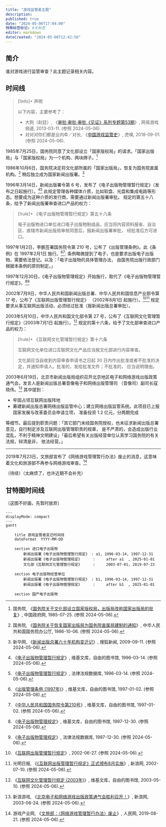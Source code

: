 ```yaml
---
title: "游戏监管者主题"
description:
published: true
date: "2024-05-06T17:04:00"
特殊标签标记: #无标签
editor: markdown
dateCreated: "2024-05-06T12:42:56"
---
```


## 简介

谁对游戏进行监管审查？此主题记录相关内容。

## 时间线

> [!info]+ 声明
>
> 以下内容，主要参考了：
>
> +   大狗（赵廷）, 《[审批·审批·审批《见证》系列专题第53期](https://web.archive.org/web/20191112032319/http://play.163.com/special/jianzheng_53/)》, 网易游戏频道, 2013-03-11. (参照 2024-05-06).
> +   对对对你们都是业内©／对长, 《[中国游戏监管史](https://web.archive.org/web/20221102101056/https://www.huxiu.com/article/260579.html)》, 虎嗅, 2018-09-01. (参照 2024-05-06).

1985年7月25日，国务院同意了文化部设立「国家版权局」的请求。「国家出版局」与「国家版权局」为一个机构、两块牌子。[^5873]

[^5873]: 国务院, 《[国务院关于文化部设立国家版权局，出版局改称国家出版局的批复](https://web.archive.org/web/20240506071557/https://www.gov.cn/zhengce/zhengceku/2012-07/16/content_5873.htm)》, 中国政府网, 1985-07-25. (参照 2024-05-06).

1986年10月6日，国务院决定将文化部所属的「国家出版局」，恢复为国务院直属机构。[^65407] 稍后独立成为国家新闻出版署。[^44114]

[^65407]: 国务院, 《[国务院关于恢复国家出版局为国务院直属局建制的通知](https://web.archive.org/web/20180319004343/http://www.gov.cn/xxgk/pub/govpublic/mrlm/201207/t20120725_65407.html)》, 中华人民共和国国务院办公厅, 1986-10-06. (参照 2024-05-06).

[^44114]: 新华网, 《[新闻出版总署六十年机构变迁记](https://web.archive.org/web/20190510225622/http://news.sohu.com/20090911/n266644114.shtml)》, 搜狐新闻, 2009-09-11. (参照 2024-05-06).

1996年3月14日，新闻出版署令第 6 号，发布了《电子出版物管理暂行规定》（发布之日起施行）。[^49621][^49622]
此规定管理各种媒体介质，比如软盘、光盘和集成电路等形态。想要成为这种介质的发行商，需要通过新闻出版署审批。
规定的第五十八条，给予了新闻出版署审查进口产品的权力：

[^49621]: 《[电子出版物管理暂行规定](https://zh.wikisource.org/wiki/电子出版物管理暂行规定)》, 维基文库，自由的图书馆, 1996-03-14. (参照 2024-05-06).

[^49622]: 《[电子出版物管理暂行规定](https://falvdb.com/law/codex/acts/364962-电子出版物管理暂行规定)》, 法律法规数据库, 1996-03-14. (参照 2024-05-06).

> [!rule]+ 《电子出版物管理暂行规定》第五十八条
>
> 电子出版物进口单位进口电子出版物制成品，应当将内容资料报省、自治区、直辖市新闻出版局审核同意后，报新闻出版署审批，
> 经批准后方可进口。

1997年1月2日，李鹏签署国务院令第 210 号，公布了《出版管理条例》。此《条例》在 1997年2月1日 施行。[^001][^002]:
条例略微提到了电子，也是要求出版电子出版物，需要依法登记。以及：「电子出版物的具体管理办法，
由国务院出版行政部门根据本条例的原则制定。」

[^001]: 《[出版管理条例 (1997年)](https://zh.wikisource.org/wiki/出版管理条例_(1997年))》, 维基文库，自由的图书馆, 1997-01-02. (参照 2024-05-06).

[^002]: 《[中华人民共和国国务院令第210号](https://zh.wikisource.org/wiki/中华人民共和国国务院令第210号)》, 维基文库，自由的图书馆, 1997-01-02. (参照 2024-05-06).

1997年12月30日，《电子出版物管理规定》开始施行，取代了《电子出版物管理暂行规定》。[^21821][^21822]

[^21821]: 《[电子出版物管理规定](https://zh.wikisource.org/wiki/电子出版物管理规定)》, 维基文库，自由的图书馆, 1997-12-30. (参照 2024-05-06).

[^21822]: 《[电子出版物管理规定](https://falvdb.com/law/codex/acts/362182-电子出版物管理规定)》, 法律法规数据库, 1997-12-30. (参照 2024-05-06).

2002年7月9日，中华人民共和国新闻出版总署、中华人民共和国信息产业部令第 17 号，公布了《互联网出版管理暂行规定》
（2002年8月1日 起施行）。[^011][^25170] 规定要求从事互联网出版活动，必须经过批准（报新闻出版总署审批）。

<!-- 最后还提到：之前已经从事互联网出版活动的，应在施行之日起 60 日内办理审批手续。 -->

[^011]: 《[互联网出版管理暂行规定](https://zh.wikisource.org/wiki/互联网出版管理暂行规定)》, 2002-06-27. (参照 2024-05-06).

[^25170]: 光明日报, 《[《互联网出版管理暂行规定》正式颁布8月实施](https://web.archive.org/web/20050209050147/http://tech.sina.com.cn/i/c/2002-07-10/125170.shtml)》, 新浪网, 2002-07-10. (参照 2024-05-06).

2003年5月10日，中华人民共和国文化部令第 27 号，公布了《互联网文化管理暂行规定》（2003年7月1日 起施行）。[^021]
规定的第十六条，给予了文化部审查进口产品的权力：

[^021]: 《[互联网文化管理暂行规定 (2003年)](https://zh.wikisource.org/wiki/互联网文化管理暂行规定_(2003年))》, 维基文库，自由的图书馆, 2003-05-10. (参照 2024-05-06).

> [!rule]+ 《互联网文化管理暂行规定》第十六条
>
> 互联网文化单位进口互联网文化产品应当报文化部进行内容审查。
>
> 文化部应当自收到内容审查申请书之日起 30 日内作出批准或者不批准的决定，并通知申请人。批准的，发给批准文件；不批准的，
> 应当说明理由。

2003年6月19日，北京市新闻出版局组织召开北京地区电子和网络游戏出版政策通气会。发言人是新闻出版总署音像电子和网络出版管理司
（音像司）副司长寇晓伟。[^42774] 其中提到：

[^42774]: 新浪游戏, 《[北京电子和网络游戏出版政策通气会胜利召开！](https://web.archive.org/web/20030812170825/http://games.sina.com.cn/newgames/2003/06/06242774.shtml)》, 新浪网, 2003-06-24. (参照 2024-05-06).

+   牢固占领互联网出版阵地
+   筹建新闻出版总署网络出版监管中心；建立网络出版监管系统。此项目已上报国家发展与改革委员会申请立项，
    准备投资 1.2 亿元，分两期完成

等细节。最后提到职责问题：「其它部门未经国务院授权，也未征求新闻出版总署意见，自行制定涉及互联网出版管理职责的规章，
是不严肃的，会造成出版行业混乱，不利于精神文明建设」「最后希望有关出版经营单位认真学习国务院的有关法规，辩清是非，
依法经营。」

---

2019年7月23日，文旅部宣布了《网络游戏管理暂行办法》废止的消息，这意味着文化和旅游部不再参与网络游戏审查。[^07591]

[^07591]: 游戏产业网, 《[文旅部：〈网络游戏管理暂行办法〉废止](https://web.archive.org/web/20220416060630/http://game.people.com.cn/n1/2019/0821/c40130-31307591.html)》, 人民网, 2019-08-21. (参照 2024-05-06).

〔待续〕（太麻烦了，也许近期不会补充）

## 甘特图时间线

〔这图不好画，先暂时放弃〕

```mermaid
---
displayMode: compact
---
gantt

    title 游戏监管者变迁时间线
    dateFormat  YYYY-MM-DD

    section 进口电子出版物
        新闻出版署《电子出版物管理暂行规定》 : a1, 1996-03-14, 1997-12-31
        新闻出版署《电子出版物管理规定》     :     after a1  , 2025-01-01
        文化部《互联网文化管理暂行规定》     :     2003-07-01, 2019-07-23

    section 电子出版物经营单位
        新闻出版署《电子出版物管理暂行规定》 : b1, 1996-03-14, 1997-12-31
        新闻出版署《电子出版物管理规定》     :     after b1  , 2025-01-01

    section 国产电子出版物
```
